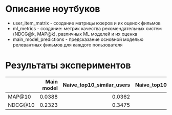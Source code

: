 # Описание ноутбуков
- user_item_matrix - создание матрицы юзеров и их оценок фильмов
- ml_metrics - создание: метрик качества рекомендательных систем (NDCG@k, MAP@k), различных ML моделей и их оценка
- main_model_predictions - предсказание основной моделью релевантных фильмов для каждого пользователя

# Результаты экспериментов
|         |   Main model |   Naive_top10_similar_users |   Naive_top10_similar_items |   Advanced_top10_similar_users |   Advanced_top10_similar_items |    SVD |   EASE |
|:--------|-------------:|----------------------------:|----------------------------:|-------------------------------:|-------------------------------:|-------:|-------:|
| MAP@10  |       0.0388 |                      0.0362 |                      0.0195 |                         0.0529 |                              0.0000 | 0.0379 | 0.0035 |
| NDCG@10 |       0.2323 |                      0.3475 |                      0.2677 |                         0.3475 |                              0.0000 | 0.3895 | 0.1193 |

